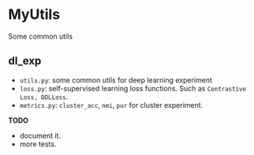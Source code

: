 # MyUtils
Some common utils

## dl_exp

- `utils.py`: some common utils for deep learning experiment
- `loss.py`: self-supervised learning loss functions. Such as `Contrastive Loss, DDLLoss`.
- `metrics.py`: `cluster_acc`, `nmi`, `pur` for cluster experiment.

**TODO**
- document it.
- more tests.
